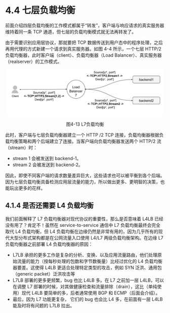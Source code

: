 # 4.4 七层负载均衡 

前面介绍四层负载均衡的工作模式都属于“转发”，客户端与响应请求的真实服务器维持着同一条 TCP 通道，但七层的负载均衡模式就无法再转发了。

由于需要识别应用层协议，那就要把 TCP 数据传送到用户态中的程序处理，之后再用代理的方式新建一个请求到真实服务器。如图 4-4 所示，一个七层 HTTP/2 负载均衡器，此时客户端（client）、负载均衡器（Load Balancer）、真实服务器（realserver）的工作模式。

<div  align="center">
	<img src="../assets/balancer7.svg" width = "600"  align=center />
	<p>图4-13 L7负载均衡</p>
</div>

此时，客户端与七层负载均衡器建立一个 HTTP /2 TCP 连接，负载均衡器根据负载均衡策略和两个后端建立了连接。当客户端向负载均衡器发送两个 HTTP/2 流（stream）时：
- stream 1 会被发送到 backend-1。
- stream 2 会被发送到 backend-2。

因此，即使不同客户端的请求数量差异巨大，这些请求也可以被平衡到各个后端。因为七层负载均衡具备检测应用层流量的能力，所以做出更多、更明智的决策，也能玩出更多的花样。

## 4.1.4  是否还需要 L4 负载均衡

我们前面解释了 L7 负载均衡器对现代协议的重要性，那么是否意味着 L4LB 已经没有用了？肯定不！虽然在 service-to-service 通信中 L7 负载均衡最终会完全取代 L4 负载均衡，但 L4 负载均衡在边缘仍然是非常有用的，因为几乎所有的现代大型分布式架构都是在公网流量入口使用 L4/L7 两级负载均衡架构。在边缘 L7 负载均衡器之前部署 L4 负载均衡器的原因：

- L7LB 承担的更多工作是复杂的分析、变换、以及应用流量路由，他们处理原始流量的能力（按每秒处理的包数和字节数衡量）比经过优化的 L4 负载均衡器要差。这使得 L4LB 更适合处理特定类型的攻击，例如 SYN 泛洪、通用包（generic packet）泛洪攻击等
- L7LB 部署的更多更频繁，bug 也比 L4LB 多。在 L7 之前加一层 L4LB，可以在调整 L7 部署的时候，对其做健康检查和流量排除（drain），这比（单纯使用）现代 L4LB 要简单的多，后者通常使用 BGP 和 ECMP（后面会介绍）。
- 最后，因为 L7 功能更复杂， 它们的 bug 也会比 L4 多，在前面有一层 L4LB 能及时将有问题的 L7LB 拉出。
